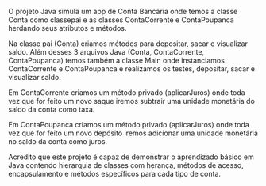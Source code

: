 O projeto Java simula um app de Conta Bancária onde temos a classe Conta como classepai e as classes ContaCorrente e ContaPoupanca herdando
seus atributos e métodos. 

Na classe pai (Conta) criamos métodos para depositar, sacar e visualizar saldo. Além desses 3 arquivos Java (Conta, ContaCorrente, ContaPoupanca)
temos também a classe Main onde instanciamos ContaCorrente e ContaPoupanca e realizamos os testes, depositar, sacar e visualizar saldo.

Em ContaCorrente criamos um método privado (aplicarJuros) onde toda vez que for feito um novo saque iremos subtrair uma unidade monetária do saldo 
da conta como taxa.

Em ContaPoupanca criamos um método privado (aplicarJuros) onde toda vez que for feito um novo depósito iremos adicionar uma unidade monetária no 
saldo da conta como juros.

Acredito que este projeto é capaz de demonstrar o aprendizado básico em Java contendo hierarquia de classes com herança, métodos de acesso, 
encapsulamento e métodos específicos para cada tipo de conta.
